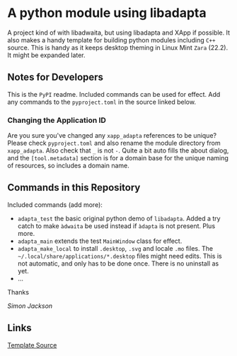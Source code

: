 # A python module using libadapta

A project kind of with libadwaita, but using libadapta and XApp if possible.
It also makes a handy template for building python modules including `C++`
source. This is handy as it keeps desktop theming in Linux Mint `Zara` (22.2).
It might be expanded later.

## Notes for Developers

This is the `PyPI` readme. Included commands can be used for effect. Add
any commands to the `pyproject.toml` in the source linked below.

### Changing the Application ID

Are you sure you've changed any `xapp_adapta` references to be unique?
Please check `pyproject.toml` and also rename the module directory from
`xapp_adapta`. Also check that `_` is not `-`. Quite a bit auto fills the
about dialog, and the `[tool.metadata]` section is for a domain base
for the unique naming of resources, so includes a domain name.

## Commands in this Repository

Included commands (add more):

- `adapta_test` the basic original python demo of `libadapta`. Added a try catch
  to make `àdwaita` be used instead if `àdapta` is not present. Plus more.
- `adapta_main` extends the test `MainWindow` class for effect.
- `adapta_make_local` to install `.desktop`, `.svg` and locale `.mo` files.
  The `~/.local/share/applications/*.desktop` files might need edits.
  This is not automatic, and only has to be done once. There is no uninstall
  as yet.
- ...

Thanks

_Simon Jackson_

## Links

[Template Source](https://github.com/jackokring/mint-python-adapta)
